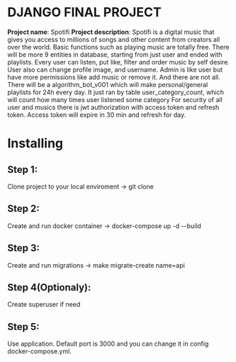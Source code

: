 # DJANGO FINAL PROJECT
**Project name**: Spotifi
**Project description**: Spotifi is a digital music that gives you access to millions of songs and other content from creators all over the world. Basic functions such as playing music are totally free.
    There will be more 9 entities in database, starting from just user and ended with playlists. Every user can listen, put like, filter and order music by self desire. User also can change profile image, and username. Admin is like user but have more permissions like add music or remove it. 
     And there are not all. There will be a algorithm_bot_v001 which will make personal/general playlists for 24h every day. It just ran by table user_category_count, which will count how many times user listened some category
     For security of all user and musics there is jwt authorization with access token and refresh token. Access token will expire in 30 min and refresh for day. 
# Installing
## Step 1: 
Clone project to your local enviroment -> git clone <link>
## Step 2: 
Create and run docker container -> docker-compose up -d --build
## Step 3: 
Create and run migrations -> make migrate-create name=api
## Step 4(Optionaly): 
Create superuser if need
## Step 5: 
Use application. Default port is 3000 and you can change it in config docker-compose.yml. 